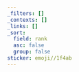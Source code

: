```yaml
---
_filters: []
_contexts: []
_links: []
_sort:
  field: rank
  asc: false
  group: false
sticker: emoji//1f4ab
---
```

